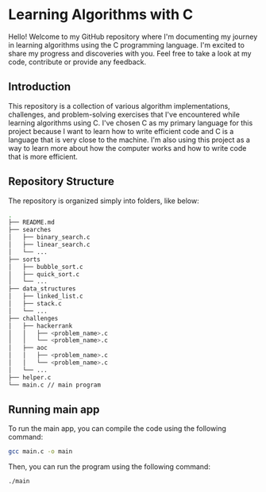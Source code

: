 # Learning Algorithms with C

Hello! Welcome to my GitHub repository where I'm documenting my journey in learning algorithms using the C programming language. I'm excited to share my progress and discoveries with you. Feel free to take a look at my code, contribute or provide any feedback.

## Introduction

This repository is a collection of various algorithm implementations, challenges, and problem-solving exercises that I've encountered while learning algorithms using C. I've chosen C as my primary language for this project because I want to learn how to write efficient code and C is a language that is very close to the machine. I'm also using this project as a way to learn more about how the computer works and how to write code that is more efficient.

## Repository Structure

The repository is organized simply into folders, like below:

```bash
.
├── README.md
├── searches
│   ├── binary_search.c
│   ├── linear_search.c
│   └── ...
├── sorts
│   ├── bubble_sort.c
│   ├── quick_sort.c
│   └── ...
├── data_structures
│   ├── linked_list.c
│   ├── stack.c
│   └── ...
├── challenges
│   ├── hackerrank
│   │   ├── <problem_name>.c
│   │   └── <problem_name>.c
│   ├── aoc
│   │   ├── <problem_name>.c
│   │   └── <problem_name>.c
│   └── ...
├── helper.c
└── main.c // main program
```

## Running main app

To run the main app, you can compile the code using the following command:

```bash
gcc main.c -o main
```

Then, you can run the program using the following command:

```bash
./main
```
